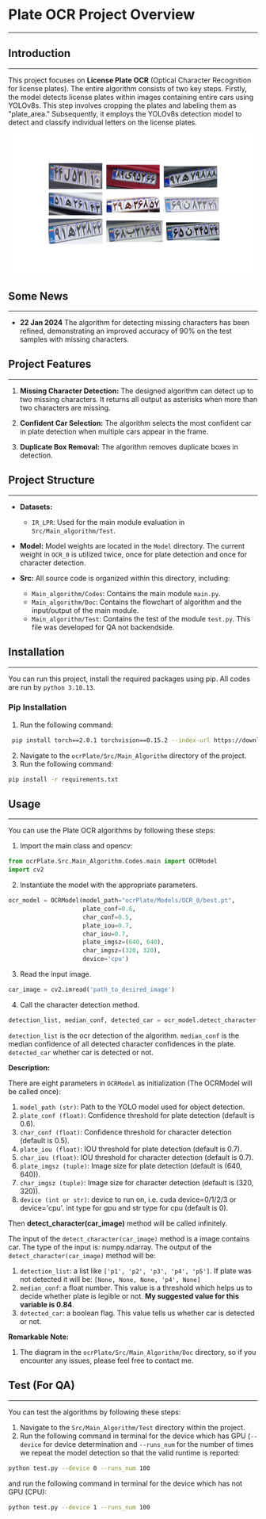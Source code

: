 # Plate OCR Project Overview
***

## Introduction
***

This project focuses on **License Plate OCR** (Optical Character Recognition for license plates). The entire algorithm consists of two key steps. Firstly, the model detects license plates within images containing entire cars using YOLOv8s. This step involves cropping the plates and labeling them as "plate_area." Subsequently, it employs the YOLOv8s detection model to detect and classify individual letters on the license plates.

![Project Image](examples.png)

## Some News
***

- **22 Jan 2024** The algorithm for detecting missing characters has been refined, demonstrating an improved accuracy of 90% on the test samples with missing characters.

## Project Features
***

1. **Missing Character Detection:**
   The designed algorithm can detect up to two missing characters. It returns all output as asterisks when more than two characters are missing.

2. **Confident Car Selection:**
   The algorithm selects the most confident car in plate detection when multiple cars appear in the frame.

3. **Duplicate Box Removal:**
   The algorithm removes duplicate boxes in detection.

## Project Structure
***
- **Datasets:**
  - `IR_LPR`: Used for the main module evaluation in `Src/Main_algorithm/Test`.
  
- **Model:**
  Model weights are located in the `Model` directory. The current weight in `OCR_0` is utilized twice, once for plate detection and once for character detection.

- **Src:**
  All source code is organized within this directory, including:
  - `Main_algorithm/Codes`: Contains the main module `main.py`.
  - `Main_algorithm/Doc`: Contains the flowchart of algorithm and the input/output of the main module.
  - `Main_algorithm/Test`: Contains the test of the module `test.py`. This file was developed for QA not backendside.

## Installation
***

You can run this project, install the required packages using pip. All codes are run by `python 3.10.13`.

### Pip Installation

1. Run the following command:
```bash
 pip install torch==2.0.1 torchvision==0.15.2 --index-url https://download.pytorch.org/whl/cu117
```

2. Navigate to the `ocrPlate/Src/Main_Algorithm` directory of the project.
3. Run the following command:

```bash
pip install -r requirements.txt
```

## Usage
***

You can use the Plate OCR algorithms by following these steps:

1. Import the main class and opencv:

```python
from ocrPlate.Src.Main_Algorithm.Codes.main import OCRModel
import cv2
```

2. Instantiate the model with the appropriate parameters.

```python
ocr_model = OCRModel(model_path="ocrPlate/Models/OCR_0/best.pt",
                     plate_conf=0.6,
                     char_conf=0.5,
                     plate_iou=0.7,
                     char_iou=0.7,
                     plate_imgsz=(640, 640),
                     char_imgsz=(320, 320),
                     device='cpu')
```

3. Read the input image.

```python
car_image = cv2.imread('path_to_desired_image')
```

4. Call the character detection method.

```python
detection_list, median_conf, detected_car = ocr_model.detect_character(car_image)
```

`detection_list` is the ocr detection of the algorithm.
`median_conf` is the median confidence of all detected character confidences in the plate.
`detected_car` whether car is detected or not.


**Description:**

There are eight parameters in `OCRModel` as initialization (The OCRModel will be called once):

1. `model_path (str)`: Path to the YOLO model used for object detection.
2. `plate_conf (float)`: Confidence threshold for plate detection (default is 0.6).
3. `char_conf (float)`: Confidence threshold for character detection (default is 0.5).
4. `plate_iou (float)`: IOU threshold for plate detection (default is 0.7).
5. `char_iou (float)`: IOU threshold for character detection (default is 0.7).
6. `plate_imgsz (tuple)`: Image size for plate detection (default is (640, 640)).
7. `char_imgsz (tuple)`: Image size for character detection (default is (320, 320)).
8. `device (int or str)`: device to run on, i.e. cuda device=0/1/2/3 or device='cpu'. int type for gpu and str type for cpu (default is 0).

Then **detect_character(car_image)** method will be called infinitely.

The input of the `detect_character(car_image)` method is a image contains car. The type of the input is: numpy.ndarray.
The output of the `detect_character(car_image)` method will be:
1. `detection_list`: a list like `['p1', 'p2', 'p3', 'p4', 'p5']`. If plate was not detected it will be: `[None, None, None, 'p4', None]`
2. `median_conf`: a float number. This value is a threshold which helps us to decide whether plate is legible or not. **My suggested value for this variable is 0.84**.
3. `detected_car`: a boolean flag. This value tells us whether car is detected or not.


**Remarkable Note:**
1. The diagram in the `ocrPlate/Src/Main_Algorithm/Doc` directory, so if you encounter any issues, please feel free to contact me.

## Test (For QA)
***

You can test the algorithms by following these steps:

1. Navigate to the `Src/Main_Algorithm/Test` directory within the project.
2. Run the following command in terminal for the device which has GPU (`--device` for device determination and `--runs_num` for the number of times we repeat the model detection so that the valid runtime is reported:
```bash
python test.py --device 0 --runs_num 100
```
and run the following command in terminal for the device which has not GPU (CPU):
```bash
python test.py --device 1 --runs_num 100